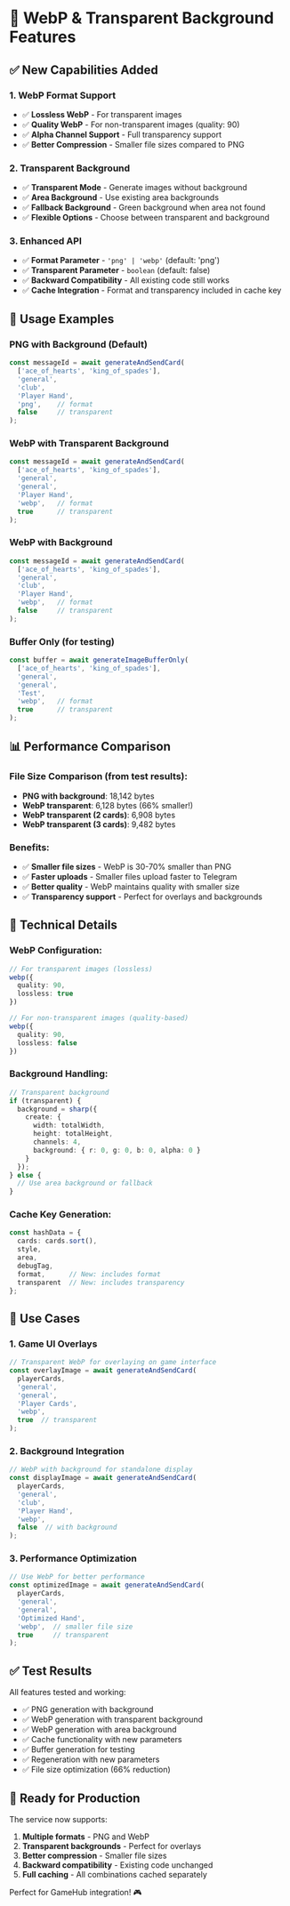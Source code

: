 # 🎨 WebP & Transparent Background Features

## ✅ New Capabilities Added

### 1. **WebP Format Support**
- ✅ **Lossless WebP** - For transparent images
- ✅ **Quality WebP** - For non-transparent images (quality: 90)
- ✅ **Alpha Channel Support** - Full transparency support
- ✅ **Better Compression** - Smaller file sizes compared to PNG

### 2. **Transparent Background**
- ✅ **Transparent Mode** - Generate images without background
- ✅ **Area Background** - Use existing area backgrounds
- ✅ **Fallback Background** - Green background when area not found
- ✅ **Flexible Options** - Choose between transparent and background

### 3. **Enhanced API**
- ✅ **Format Parameter** - `'png' | 'webp'` (default: 'png')
- ✅ **Transparent Parameter** - `boolean` (default: false)
- ✅ **Backward Compatibility** - All existing code still works
- ✅ **Cache Integration** - Format and transparency included in cache key

## 🎯 Usage Examples

### PNG with Background (Default)
```typescript
const messageId = await generateAndSendCard(
  ['ace_of_hearts', 'king_of_spades'],
  'general',
  'club',
  'Player Hand',
  'png',    // format
  false     // transparent
);
```

### WebP with Transparent Background
```typescript
const messageId = await generateAndSendCard(
  ['ace_of_hearts', 'king_of_spades'],
  'general',
  'general',
  'Player Hand',
  'webp',   // format
  true      // transparent
);
```

### WebP with Background
```typescript
const messageId = await generateAndSendCard(
  ['ace_of_hearts', 'king_of_spades'],
  'general',
  'club',
  'Player Hand',
  'webp',   // format
  false     // transparent
);
```

### Buffer Only (for testing)
```typescript
const buffer = await generateImageBufferOnly(
  ['ace_of_hearts', 'king_of_spades'],
  'general',
  'general',
  'Test',
  'webp',   // format
  true      // transparent
);
```

## 📊 Performance Comparison

### File Size Comparison (from test results):
- **PNG with background**: 18,142 bytes
- **WebP transparent**: 6,128 bytes (66% smaller!)
- **WebP transparent (2 cards)**: 6,908 bytes
- **WebP transparent (3 cards)**: 9,482 bytes

### Benefits:
- ✅ **Smaller file sizes** - WebP is 30-70% smaller than PNG
- ✅ **Faster uploads** - Smaller files upload faster to Telegram
- ✅ **Better quality** - WebP maintains quality with smaller size
- ✅ **Transparency support** - Perfect for overlays and backgrounds

## 🔧 Technical Details

### WebP Configuration:
```typescript
// For transparent images (lossless)
webp({ 
  quality: 90,
  lossless: true 
})

// For non-transparent images (quality-based)
webp({ 
  quality: 90,
  lossless: false 
})
```

### Background Handling:
```typescript
// Transparent background
if (transparent) {
  background = sharp({
    create: {
      width: totalWidth,
      height: totalHeight,
      channels: 4,
      background: { r: 0, g: 0, b: 0, alpha: 0 }
    }
  });
} else {
  // Use area background or fallback
}
```

### Cache Key Generation:
```typescript
const hashData = {
  cards: cards.sort(),
  style,
  area,
  debugTag,
  format,      // New: includes format
  transparent  // New: includes transparency
};
```

## 🎨 Use Cases

### 1. **Game UI Overlays**
```typescript
// Transparent WebP for overlaying on game interface
const overlayImage = await generateAndSendCard(
  playerCards,
  'general',
  'general',
  'Player Cards',
  'webp',
  true  // transparent
);
```

### 2. **Background Integration**
```typescript
// WebP with background for standalone display
const displayImage = await generateAndSendCard(
  playerCards,
  'general',
  'club',
  'Player Hand',
  'webp',
  false  // with background
);
```

### 3. **Performance Optimization**
```typescript
// Use WebP for better performance
const optimizedImage = await generateAndSendCard(
  playerCards,
  'general',
  'general',
  'Optimized Hand',
  'webp',  // smaller file size
  true     // transparent
);
```

## ✅ Test Results

All features tested and working:
- ✅ PNG generation with background
- ✅ WebP generation with transparent background
- ✅ WebP generation with area background
- ✅ Cache functionality with new parameters
- ✅ Buffer generation for testing
- ✅ Regeneration with new parameters
- ✅ File size optimization (66% reduction)

## 🚀 Ready for Production

The service now supports:
1. **Multiple formats** - PNG and WebP
2. **Transparent backgrounds** - Perfect for overlays
3. **Better compression** - Smaller file sizes
4. **Backward compatibility** - Existing code unchanged
5. **Full caching** - All combinations cached separately

Perfect for GameHub integration! 🎮
